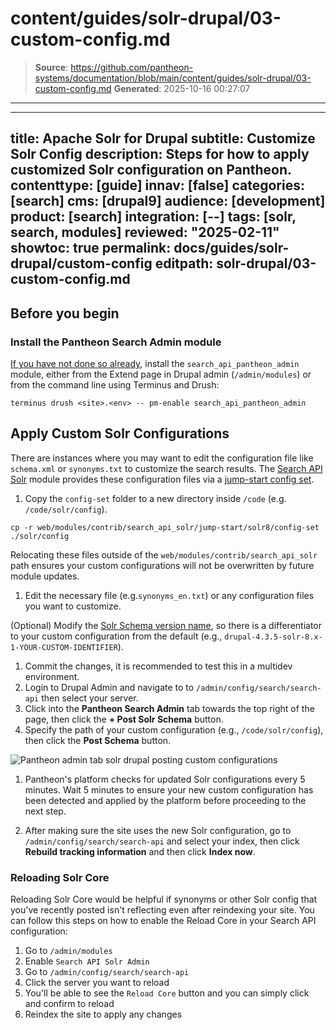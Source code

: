 # content/guides/solr-drupal/03-custom-config.md

> **Source**: https://github.com/pantheon-systems/documentation/blob/main/content/guides/solr-drupal/03-custom-config.md
> **Generated**: 2025-10-16 00:27:07

---

---
title: Apache Solr for Drupal
subtitle: Customize Solr Config
description: Steps for how to apply customized Solr configuration on Pantheon.
contenttype: [guide]
innav: [false]
categories: [search]
cms: [drupal9]
audience: [development]
product: [search]
integration: [--]
tags: [solr, search, modules]
reviewed: "2025-02-11"
showtoc: true
permalink: docs/guides/solr-drupal/custom-config
editpath: solr-drupal/03-custom-config.md
---
## Before you begin
### Install the Pantheon Search Admin module

[If you have not done so already](/guides/solr-drupal/solr-drupal#install-the-search-module), install the `search_api_pantheon_admin` module, either from the Extend page in Drupal admin (`/admin/modules`) or from the command line using Terminus and Drush:

```shell{promptUser:user}
terminus drush <site>.<env> -- pm-enable search_api_pantheon_admin
```

## Apply Custom Solr Configurations

There are instances where you may want to edit the configuration file like `schema.xml` or `synonyms.txt` to customize the search results. The [Search API Solr](https://www.drupal.org/project/search_api_solr) module provides these configuration files via a [jump-start config set](https://git.drupalcode.org/project/search_api_solr/-/tree/4.x/jump-start/solr8/config-set?ref_type=heads). 

1. Copy the `config-set` folder to a new directory inside `/code` (e.g. `/code/solr/config`). 
  
  ```bash{promptUser: user}
  cp -r web/modules/contrib/search_api_solr/jump-start/solr8/config-set ./solr/config
  ```

  <Alert title="Note" type="info">

  Relocating these files outside of the `web/modules/contrib/search_api_solr` path ensures your custom configurations will not be overwritten by future module updates.

  </Alert>

1. Edit the necessary file (e.g.`synonyms_en.txt`) or any configuration files you want to customize.
  
  (Optional) Modify the [Solr Schema version name](https://git.drupalcode.org/project/search_api_solr/-/blob/4.x/jump-start/solr8/config-set/schema.xml?ref_type=heads#L52), so there is a differentiator to your custom configuration from the default (e.g., `drupal-4.3.5-solr-8.x-1-YOUR-CUSTOM-IDENTIFIER`).

1. Commit the changes, it is recommended to test this in a multidev environment.
1. Login to Drupal Admin and navigate to to `/admin/config/search/search-api` then select your server.
1. Click into the **Pantheon Search Admin** tab towards the top right of the page, then click the **+ Post Solr Schema** button. 
1. Specify the path of your custom configuration (e.g., `/code/solr/config`), then click the **Post Schema** button.

  ![Pantheon admin tab solr drupal posting custom configurations](../../../images/custom-solr-config.png)

1. Pantheon's platform checks for updated Solr configurations every 5 minutes. Wait 5 minutes to ensure your new custom configuration has been detected and applied by the platform before proceeding to the next step.

1. After making sure the site uses the new Solr configuration, go to `/admin/config/search/search-api` and select your index, then click **Rebuild tracking information** and then click **Index now**.

### Reloading Solr Core

Reloading Solr Core would be helpful if synonyms or other Solr config that you've recently posted isn't reflecting even after reindexing your site. You can follow this steps on how to enable the Reload Core in your Search API configuration:

1. Go to `/admin/modules`
1. Enable `Search API Solr Admin`
1. Go to `/admin/config/search/search-api`
1. Click the server you want to reload
1. You'll be able to see the `Reload Core` button and you can simply click and confirm to reload
1. Reindex the site to apply any changes
